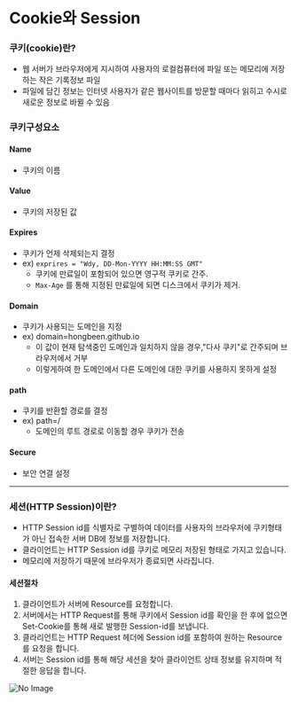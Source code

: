 # Cookie와 Session

### 쿠키(cookie)란?

- 웹 서버가 브라우저에게 지시하여 사용자의 로컬컴퓨터에 파일 또는 메모리에 저장하는 작은 기록정보 파일
- 파일에 담긴 정보는 인터넷 사용자가 같은 웹사이트를 방문할 때마다 읽히고 수시로 새로운 정보로 바뀔 수 있음

### 쿠키구성요소

#### Name

- 쿠키의 이름

#### Value

- 쿠키의 저장된 값

#### Expires

- 쿠키가 언제 삭제되는지 결정
- ex) `exprires = "Wdy, DD-Mon-YYYY HH:MM:SS GMT"`
  - 쿠키에 만료일이 포함되어 있으면 영구적 쿠키로 간주.
  - `Max-Age` 를 통해 지정된 만료일에 되면 디스크에서 쿠키가 제거.

#### Domain

- 쿠키가 사용되는 도메인을 지정
- ex) domain=hongbeen.github.io
  - 이 값이 현재 탐색중인 도메인과 일치하지 않을 경우,"다사 쿠키"로 간주되며 브라우저에서 거부
  - 이렇게하여 한 도메인에서 다른 도메인에 대한 쿠키를 사용하지 못하게 설정

#### path

- 쿠키를 반환할 경로를 결정
- ex) path=/
  - 도메인의 루트 경로로 이동할 경우 쿠키가 전송

#### Secure

- 보안 연결 설정

-------

### 세션(HTTP Session)이란?

- HTTP Session id를 식별자로 구별하여 데이터를 사용자의 브라우저에 쿠키형태가 아닌 접속한 서버 DB에 정보를 저장합니다.
- 클라이언트는 HTTP Session id를 쿠키로 메모리 저장된 형태로 가지고 있습니다.
- 메모리에 저장하기 때문에 브라우저가 종료되면 사라집니다.

#### 세션절차

1. 클라이언트가 서버에 Resource를 요청합니다.
2. 서버에서는 HTTP Request를 통해 쿠키에서  Session id를 확인을 한 후에 없으면 Set-Cookie를 통해 새로 발행한 Session-id를 보냅니다.
3. 클라리언트는 HTTP Request 헤더에 Session id를 포함하여 원하는 Resource를 요청을 합니다.
4. 서버는 Session id를 통해 해당 세션을 찾아 클라이언트 상태 정보를 유지하며 적절한 응답을 합니다.

![No Image](https://nesoy.github.io/assets/posts/20170317/5.PNG)
